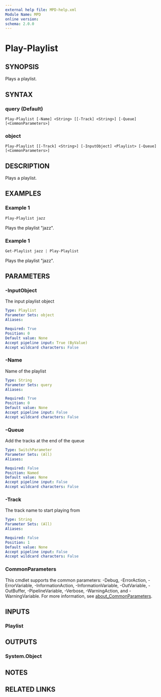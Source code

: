 ```yaml
---
external help file: MPD-help.xml
Module Name: MPD
online version:
schema: 2.0.0
---
```


# Play-Playlist

## SYNOPSIS
Plays a playlist.

## SYNTAX

### query (Default)
```
Play-Playlist [-Name] <String> [[-Track] <String>] [-Queue] [<CommonParameters>]
```

### object
```
Play-Playlist [[-Track] <String>] [-InputObject] <Playlist> [-Queue] [<CommonParameters>]
```

## DESCRIPTION
Plays a playlist.

## EXAMPLES

### Example 1
```powershell
Play-Playlist jazz
```

Plays the playlist "jazz".

### Example 1
```powershell
Get-Playlist jazz | Play-Playlist
```

Plays the playlist "jazz".

## PARAMETERS

### -InputObject
The input playlist object

```yaml
Type: Playlist
Parameter Sets: object
Aliases:

Required: True
Position: 0
Default value: None
Accept pipeline input: True (ByValue)
Accept wildcard characters: False
```

### -Name
Name of the playlist

```yaml
Type: String
Parameter Sets: query
Aliases:

Required: True
Position: 0
Default value: None
Accept pipeline input: False
Accept wildcard characters: False
```

### -Queue
Add the tracks at the end of the queue

```yaml
Type: SwitchParameter
Parameter Sets: (All)
Aliases:

Required: False
Position: Named
Default value: None
Accept pipeline input: False
Accept wildcard characters: False
```

### -Track
The track name to start playing from

```yaml
Type: String
Parameter Sets: (All)
Aliases:

Required: False
Position: 1
Default value: None
Accept pipeline input: False
Accept wildcard characters: False
```

### CommonParameters
This cmdlet supports the common parameters: -Debug, -ErrorAction, -ErrorVariable, -InformationAction, -InformationVariable, -OutVariable, -OutBuffer, -PipelineVariable, -Verbose, -WarningAction, and -WarningVariable. For more information, see [about_CommonParameters](http://go.microsoft.com/fwlink/?LinkID=113216).

## INPUTS

### Playlist

## OUTPUTS

### System.Object
## NOTES

## RELATED LINKS
